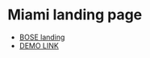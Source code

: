 # Miami landing page


  - [BOSE landing](https://www.figma.com/file/OMjQNb3hg1LKMV4OwyQ3Ao/BOSE?node-id=0%3A1)
  - [DEMO LINK](https://yurii-shkrobut-m.github.io/layout_miami/)
